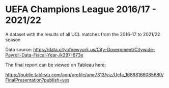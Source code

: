 # UEFA Champions League 2016/17 - 2021/22

A dataset with the results of all UCL matches from the 2016-17 to 2021/22 season

Data source: 
https://data.cityofnewyork.us/City-Government/Citywide-Payroll-Data-Fiscal-Year-/k397-673e

The final report can be viewed on Tableau here:

https://public.tableau.com/app/profile/amr7313/viz/Uefa_16888166085680/FinalPresentation?publish=yes

